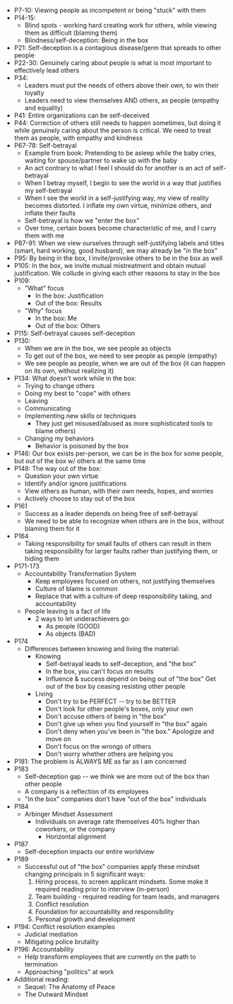 * P7-10: Viewing people as incompetent or being "stuck" with them
* P14-15:
  * Blind spots - working hard creating work for others, while viewing them as difficult (blaming them)
  * Blindness/self-deception: Being in the box
* P21: Self-deception is a contagious disease/germ that spreads to other people
* P22-30: Genuinely caring about people is what is most important to effectively lead others
* P34: 
  * Leaders must put the needs of others above their own, to win their loyalty
  * Leaders need to view themselves AND others, as people (empathy and equality)
* P41: Entire organizations can be self-deceived
* P44: Correction of others still needs to happen sometimes, but doing it while genuinely caring about the person is critical. We need to treat them as people, with empathy and kindness
* P67-78: Self-betrayal
  * Example from book: Pretending to be asleep while the baby cries, waiting for spouse/partner to wake up with the baby
  * An act contrary to what I feel I should do for another is an act of self-betrayal
  * When I betray myself, I begin to see the world in a way that justifies my self-betrayal
  * When I see the world in a self-justifying way, my view of reality becomes distorted. I inflate my own virtue, minimize others, and inflate their faults
  * Self-betrayal is how we "enter the box"
  * Over time, certain boxes become characteristic of me, and I carry them with me
* P87-91: When we view ourselves through self-justifying labels and titles (smart, hard working, good husband), we may already be "in the box"
* P95: By being in the box, I invite/provoke others to be in the box as well
* P105: In the box, we invite mutual mistreatment and obtain mutual justification. We collude in giving each other reasons to stay in the box
* P109:
  * "What" focus
    * In the box: Justification
    * Out of the box: Results
  * "Why" focus
    * In the box: Me
    * Out of the box: Others
* P115: Self-betrayal causes self-deception
* P130:
  * When we are in the box, we see people as objects
  * To get out of the box, we need to see people as people (empathy)
  * We see people as people, when we are out of the box (it can happen on its own, without realizing it)
* P134: What doesn't work while in the box:
  * Trying to change others
  * Doing my best to "cope" with others
  * Leaving
  * Communicating
  * Implementing new skills or techniques
    * They just get misused/abused as more sophisticated tools to blame others)
  * Changing my behaviors
    * Behavior is poisoned by the box
* P146: Our box exists per-person, we can be in the box for some people, but out of the box w/ others at the same time
* P148: The way out of the box:
  * Question your own virtue
  * Identify and/or ignore justifications
  * View others as human, with their own needs, hopes, and worries
  * Actively choose to stay out of the box
* P161
  * Success as a leader depends on being free of self-betrayal
  * We need to be able to recognize when others are in the box, without blaming them for it
* P164
  * Taking responsibility for small faults of others can result in them taking responsibility for larger faults rather than justifying them, or hiding them
* P171-173
  * Accountability Transformation System
    * Keep employees focused on others, not justifying themselves
    * Culture of blame is common
    * Replace that with a culture of deep responsibility taking, and accountability
  * People leaving is a fact of life
    * 2 ways to let underachievers go:
      * As people (GOOD)
      * As objects (BAD)
* P174
  * Differences between knowing and living the material:
    * Knowing
      * Self-betrayal leads to self-deception, and "the box"
      * In the box, you can't focus on results
      * Influence & success depend on being out of "the box"
      Get out of the box by ceasing resisting other people
    * Living
      * Don't try to be PERFECT -- try to be BETTER
      * Don't look for other people's boxes, only your own
      * Don't accuse others of being in "the box"
      * Don't give up when you find yourself in "the box" again
      * Don't deny when you've been in "the box." Apologize and move on
      * Don't focus on the wrongs of others
      * Don't worry whether others are helping you
* P181: The problem is ALWAYS ME as far as I am concerned
* P183
  * Self-deception gap -- we think we are more out of the box than other people
  * A company is a reflection of its employees
  * "In the box" companies don't have "out of the box" individuals
* P184
  * Arbinger Mindset Assessment
    * Individuals on average rate themselves 40% higher than coworkers, or the company
      * Horizontal alignment
* P187
  * Self-deception impacts our entire worldview
* P189
  * Successful out of "the box" companies apply these mindset changing principals in 5 significant ways:
    1. Hiring process, to screen applicant mindsets. Some make it required reading prior to interview (in-person)
    2. Team building - required reading for team leads, and managers
    3. Conflict resolution
    4. Foundation for accountability and responsibility
    5. Personal growth and development
* P194: Conflict resolution examples
  * Judicial mediation
  * Mitigating police brutality
* P196: Accountability 
  * Help transform employees that are currently on the path to termination
  * Approaching "politics" at work
* Additional reading:
  * Sequel: The Anatomy of Peace
  * The Outward Mindset
